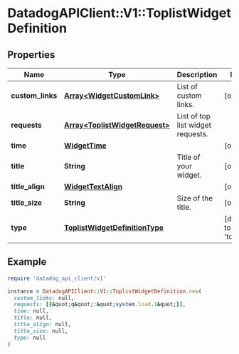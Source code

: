 # DatadogAPIClient::V1::ToplistWidgetDefinition

## Properties

| Name             | Type                                                              | Description                       | Notes                          |
| ---------------- | ----------------------------------------------------------------- | --------------------------------- | ------------------------------ |
| **custom_links** | [**Array&lt;WidgetCustomLink&gt;**](WidgetCustomLink.md)          | List of custom links.             | [optional]                     |
| **requests**     | [**Array&lt;ToplistWidgetRequest&gt;**](ToplistWidgetRequest.md)  | List of top list widget requests. |                                |
| **time**         | [**WidgetTime**](WidgetTime.md)                                   |                                   | [optional]                     |
| **title**        | **String**                                                        | Title of your widget.             | [optional]                     |
| **title_align**  | [**WidgetTextAlign**](WidgetTextAlign.md)                         |                                   | [optional]                     |
| **title_size**   | **String**                                                        | Size of the title.                | [optional]                     |
| **type**         | [**ToplistWidgetDefinitionType**](ToplistWidgetDefinitionType.md) |                                   | [default to &#39;toplist&#39;] |

## Example

```ruby
require 'datadog_api_client/v1'

instance = DatadogAPIClient::V1::ToplistWidgetDefinition.new(
  custom_links: null,
  requests: [{&quot;q&quot;:&quot;system.load.1&quot;}],
  time: null,
  title: null,
  title_align: null,
  title_size: null,
  type: null
)
```
